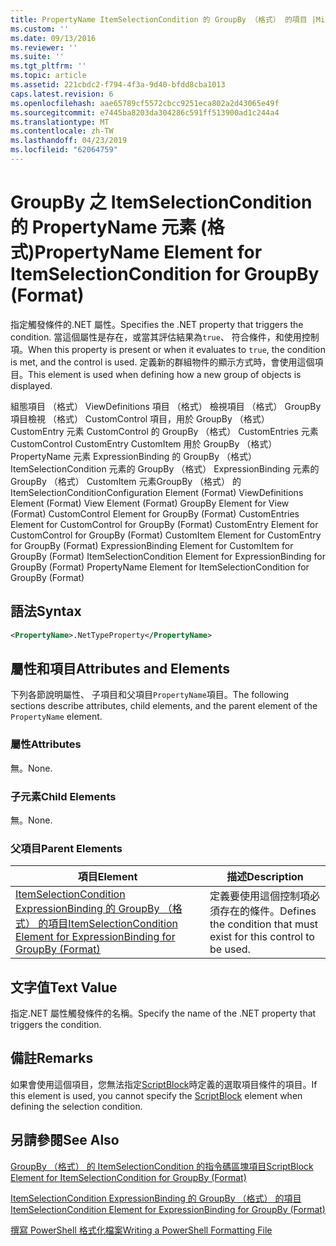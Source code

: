 ```yaml
---
title: PropertyName ItemSelectionCondition 的 GroupBy （格式） 的項目 |Microsoft Docs
ms.custom: ''
ms.date: 09/13/2016
ms.reviewer: ''
ms.suite: ''
ms.tgt_pltfrm: ''
ms.topic: article
ms.assetid: 221cbdc2-f794-4f3a-9d40-bfdd8cba1013
caps.latest.revision: 6
ms.openlocfilehash: aae65789cf5572cbcc9251eca802a2d43065e49f
ms.sourcegitcommit: e7445ba8203da304286c591ff513900ad1c244a4
ms.translationtype: MT
ms.contentlocale: zh-TW
ms.lasthandoff: 04/23/2019
ms.locfileid: "62064759"
---
```

# <a name="propertyname-element-for-itemselectioncondition-for-groupby-format"></a><span data-ttu-id="83fff-102">GroupBy 之 ItemSelectionCondition 的 PropertyName 元素 (格式)</span><span class="sxs-lookup"><span data-stu-id="83fff-102">PropertyName Element for ItemSelectionCondition for GroupBy (Format)</span></span>

<span data-ttu-id="83fff-103">指定觸發條件的.NET 屬性。</span><span class="sxs-lookup"><span data-stu-id="83fff-103">Specifies the .NET property that triggers the condition.</span></span> <span data-ttu-id="83fff-104">當這個屬性是存在，或當其評估結果為`true`、 符合條件，和使用控制項。</span><span class="sxs-lookup"><span data-stu-id="83fff-104">When this property is present or when it evaluates to `true`, the condition is met, and the control is used.</span></span> <span data-ttu-id="83fff-105">定義新的群組物件的顯示方式時，會使用這個項目。</span><span class="sxs-lookup"><span data-stu-id="83fff-105">This element is used when defining how a new group of objects is displayed.</span></span>

<span data-ttu-id="83fff-106">組態項目 （格式） ViewDefinitions 項目 （格式） 檢視項目 （格式） GroupBy 項目檢視 （格式） CustomControl 項目，用於 GroupBy （格式） CustomEntry 元素 CustomControl 的 GroupBy （格式） CustomEntries 元素CustomControl CustomEntry CustomItem 用於 GroupBy （格式） PropertyName 元素 ExpressionBinding 的 GroupBy （格式） ItemSelectionCondition 元素的 GroupBy （格式） ExpressionBinding 元素的 GroupBy （格式） CustomItem 元素GroupBy （格式） 的 ItemSelectionCondition</span><span class="sxs-lookup"><span data-stu-id="83fff-106">Configuration Element (Format) ViewDefinitions Element (Format) View Element (Format) GroupBy Element for View (Format) CustomControl Element for GroupBy (Format) CustomEntries Element for CustomControl for GroupBy (Format) CustomEntry Element for CustomControl for GroupBy (Format) CustomItem Element for CustomEntry for GroupBy (Format) ExpressionBinding Element for CustomItem for GroupBy (Format) ItemSelectionCondition Element for ExpressionBinding for GroupBy (Format) PropertyName Element for ItemSelectionCondition for GroupBy (Format)</span></span>

## <a name="syntax"></a><span data-ttu-id="83fff-107">語法</span><span class="sxs-lookup"><span data-stu-id="83fff-107">Syntax</span></span>

```xml
<PropertyName>.NetTypeProperty</PropertyName>
```

## <a name="attributes-and-elements"></a><span data-ttu-id="83fff-108">屬性和項目</span><span class="sxs-lookup"><span data-stu-id="83fff-108">Attributes and Elements</span></span>

<span data-ttu-id="83fff-109">下列各節說明屬性、 子項目和父項目`PropertyName`項目。</span><span class="sxs-lookup"><span data-stu-id="83fff-109">The following sections describe attributes, child elements, and the parent element of the `PropertyName` element.</span></span>

### <a name="attributes"></a><span data-ttu-id="83fff-110">屬性</span><span class="sxs-lookup"><span data-stu-id="83fff-110">Attributes</span></span>

<span data-ttu-id="83fff-111">無。</span><span class="sxs-lookup"><span data-stu-id="83fff-111">None.</span></span>

### <a name="child-elements"></a><span data-ttu-id="83fff-112">子元素</span><span class="sxs-lookup"><span data-stu-id="83fff-112">Child Elements</span></span>

<span data-ttu-id="83fff-113">無。</span><span class="sxs-lookup"><span data-stu-id="83fff-113">None.</span></span>

### <a name="parent-elements"></a><span data-ttu-id="83fff-114">父項目</span><span class="sxs-lookup"><span data-stu-id="83fff-114">Parent Elements</span></span>

|<span data-ttu-id="83fff-115">項目</span><span class="sxs-lookup"><span data-stu-id="83fff-115">Element</span></span>|<span data-ttu-id="83fff-116">描述</span><span class="sxs-lookup"><span data-stu-id="83fff-116">Description</span></span>|
|-------------|-----------------|
|[<span data-ttu-id="83fff-117">ItemSelectionCondition ExpressionBinding 的 GroupBy （格式） 的項目</span><span class="sxs-lookup"><span data-stu-id="83fff-117">ItemSelectionCondition Element for ExpressionBinding for GroupBy (Format)</span></span>](./itemselectioncondition-element-for-expressionbinding-for-groupby-format.md)|<span data-ttu-id="83fff-118">定義要使用這個控制項必須存在的條件。</span><span class="sxs-lookup"><span data-stu-id="83fff-118">Defines the condition that must exist for this control to be used.</span></span>|

## <a name="text-value"></a><span data-ttu-id="83fff-119">文字值</span><span class="sxs-lookup"><span data-stu-id="83fff-119">Text Value</span></span>

<span data-ttu-id="83fff-120">指定.NET 屬性觸發條件的名稱。</span><span class="sxs-lookup"><span data-stu-id="83fff-120">Specify the name of the .NET property that triggers the condition.</span></span>

## <a name="remarks"></a><span data-ttu-id="83fff-121">備註</span><span class="sxs-lookup"><span data-stu-id="83fff-121">Remarks</span></span>

<span data-ttu-id="83fff-122">如果會使用這個項目，您無法指定[ScriptBlock](./scriptblock-element-for-itemselectioncondition-for-groupby-format.md)時定義的選取項目條件的項目。</span><span class="sxs-lookup"><span data-stu-id="83fff-122">If this element is used, you cannot specify the [ScriptBlock](./scriptblock-element-for-itemselectioncondition-for-groupby-format.md) element when defining the selection condition.</span></span>

## <a name="see-also"></a><span data-ttu-id="83fff-123">另請參閱</span><span class="sxs-lookup"><span data-stu-id="83fff-123">See Also</span></span>

[<span data-ttu-id="83fff-124">GroupBy （格式） 的 ItemSelectionCondition 的指令碼區塊項目</span><span class="sxs-lookup"><span data-stu-id="83fff-124">ScriptBlock Element for ItemSelectionCondition for GroupBy (Format)</span></span>](./scriptblock-element-for-itemselectioncondition-for-groupby-format.md)

[<span data-ttu-id="83fff-125">ItemSelectionCondition ExpressionBinding 的 GroupBy （格式） 的項目</span><span class="sxs-lookup"><span data-stu-id="83fff-125">ItemSelectionCondition Element for ExpressionBinding for GroupBy (Format)</span></span>](./itemselectioncondition-element-for-expressionbinding-for-groupby-format.md)

[<span data-ttu-id="83fff-126">撰寫 PowerShell 格式化檔案</span><span class="sxs-lookup"><span data-stu-id="83fff-126">Writing a PowerShell Formatting File</span></span>](./writing-a-powershell-formatting-file.md)
